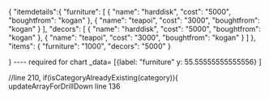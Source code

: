 {
"itemdetails":{
  "furniture": [
    {
      "name": "harddisk",
      "cost": "5000",
      "boughtfrom": "kogan"
    },
    {
      "name": "teapoi",
      "cost": "3000",
      "boughtfrom": "kogan"
    }
  ],
  "decors": [
    {
      "name": "harddisk",
      "cost": "5000",
      "boughtfrom": "kogan"
    },
    {
      "name": "teapoi",
      "cost": "3000",
      "boughtfrom": "kogan"
    }
  ]
  },
  "items": 
    {
      "furniture": "1000",
      "decors": "5000"
    }
  
}
---- required for chart
_data= [{label: "furniture"
y: 55.55555555555556}
]

//line 210,  if(isCategoryAlreadyExisting(category)){
updateArrayForDrillDown line 136